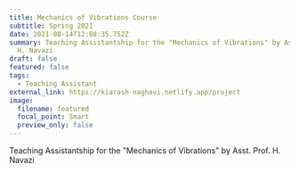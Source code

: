 ```yaml
---
title: Mechanics of Vibrations Course
subtitle: Spring 2021
date: 2021-08-14T12:08:35.752Z
summary: Teaching Assistantship for the "Mechanics of Vibrations" by Asst. Prof.
  H. Navazi
draft: false
featured: false
tags:
  - Teaching Assistant
external_link: https://kiarash-naghavi.netlify.app/project
image:
  filename: featured
  focal_point: Smart
  preview_only: false
---
```

Teaching Assistantship for the "Mechanics of Vibrations" by Asst. Prof. H. Navazi